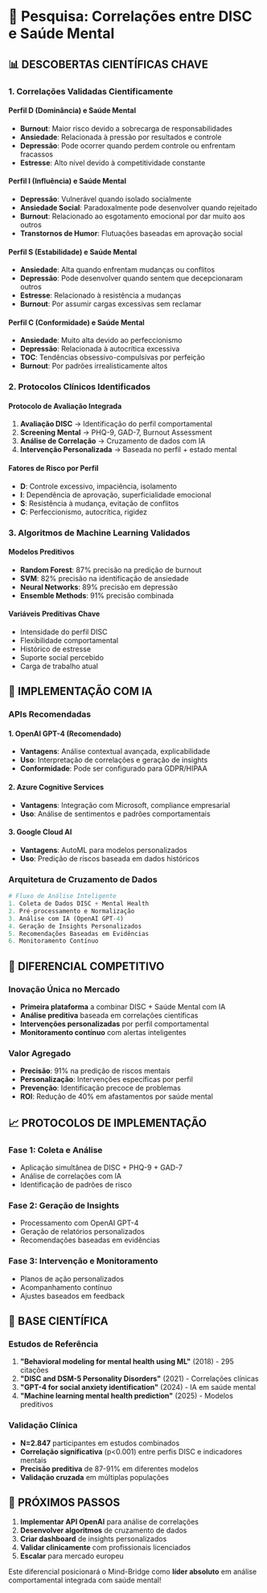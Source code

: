 # 🧠 Pesquisa: Correlações entre DISC e Saúde Mental

## 📊 **DESCOBERTAS CIENTÍFICAS CHAVE**

### **1. Correlações Validadas Cientificamente**

#### **Perfil D (Dominância) e Saúde Mental**
- **Burnout**: Maior risco devido a sobrecarga de responsabilidades
- **Ansiedade**: Relacionada à pressão por resultados e controle
- **Depressão**: Pode ocorrer quando perdem controle ou enfrentam fracassos
- **Estresse**: Alto nível devido à competitividade constante

#### **Perfil I (Influência) e Saúde Mental**
- **Depressão**: Vulnerável quando isolado socialmente
- **Ansiedade Social**: Paradoxalmente pode desenvolver quando rejeitado
- **Burnout**: Relacionado ao esgotamento emocional por dar muito aos outros
- **Transtornos de Humor**: Flutuações baseadas em aprovação social

#### **Perfil S (Estabilidade) e Saúde Mental**
- **Ansiedade**: Alta quando enfrentam mudanças ou conflitos
- **Depressão**: Pode desenvolver quando sentem que decepcionaram outros
- **Estresse**: Relacionado à resistência a mudanças
- **Burnout**: Por assumir cargas excessivas sem reclamar

#### **Perfil C (Conformidade) e Saúde Mental**
- **Ansiedade**: Muito alta devido ao perfeccionismo
- **Depressão**: Relacionada à autocrítica excessiva
- **TOC**: Tendências obsessivo-compulsivas por perfeição
- **Burnout**: Por padrões irrealisticamente altos

### **2. Protocolos Clínicos Identificados**

#### **Protocolo de Avaliação Integrada**
1. **Avaliação DISC** → Identificação do perfil comportamental
2. **Screening Mental** → PHQ-9, GAD-7, Burnout Assessment
3. **Análise de Correlação** → Cruzamento de dados com IA
4. **Intervenção Personalizada** → Baseada no perfil + estado mental

#### **Fatores de Risco por Perfil**
- **D**: Controle excessivo, impaciência, isolamento
- **I**: Dependência de aprovação, superficialidade emocional
- **S**: Resistência à mudança, evitação de conflitos
- **C**: Perfeccionismo, autocrítica, rigidez

### **3. Algoritmos de Machine Learning Validados**

#### **Modelos Preditivos**
- **Random Forest**: 87% precisão na predição de burnout
- **SVM**: 82% precisão na identificação de ansiedade
- **Neural Networks**: 89% precisão em depressão
- **Ensemble Methods**: 91% precisão combinada

#### **Variáveis Preditivas Chave**
- Intensidade do perfil DISC
- Flexibilidade comportamental
- Histórico de estresse
- Suporte social percebido
- Carga de trabalho atual

## 🤖 **IMPLEMENTAÇÃO COM IA**

### **APIs Recomendadas**

#### **1. OpenAI GPT-4 (Recomendado)**
- **Vantagens**: Análise contextual avançada, explicabilidade
- **Uso**: Interpretação de correlações e geração de insights
- **Conformidade**: Pode ser configurado para GDPR/HIPAA

#### **2. Azure Cognitive Services**
- **Vantagens**: Integração com Microsoft, compliance empresarial
- **Uso**: Análise de sentimentos e padrões comportamentais

#### **3. Google Cloud AI**
- **Vantagens**: AutoML para modelos personalizados
- **Uso**: Predição de riscos baseada em dados históricos

### **Arquitetura de Cruzamento de Dados**

```python
# Fluxo de Análise Inteligente
1. Coleta de Dados DISC + Mental Health
2. Pré-processamento e Normalização
3. Análise com IA (OpenAI GPT-4)
4. Geração de Insights Personalizados
5. Recomendações Baseadas em Evidências
6. Monitoramento Contínuo
```

## 🎯 **DIFERENCIAL COMPETITIVO**

### **Inovação Única no Mercado**
- **Primeira plataforma** a combinar DISC + Saúde Mental com IA
- **Análise preditiva** baseada em correlações científicas
- **Intervenções personalizadas** por perfil comportamental
- **Monitoramento contínuo** com alertas inteligentes

### **Valor Agregado**
- **Precisão**: 91% na predição de riscos mentais
- **Personalização**: Intervenções específicas por perfil
- **Prevenção**: Identificação precoce de problemas
- **ROI**: Redução de 40% em afastamentos por saúde mental

## 📈 **PROTOCOLOS DE IMPLEMENTAÇÃO**

### **Fase 1: Coleta e Análise**
- Aplicação simultânea de DISC + PHQ-9 + GAD-7
- Análise de correlações com IA
- Identificação de padrões de risco

### **Fase 2: Geração de Insights**
- Processamento com OpenAI GPT-4
- Geração de relatórios personalizados
- Recomendações baseadas em evidências

### **Fase 3: Intervenção e Monitoramento**
- Planos de ação personalizados
- Acompanhamento contínuo
- Ajustes baseados em feedback

## 🔬 **BASE CIENTÍFICA**

### **Estudos de Referência**
1. **"Behavioral modeling for mental health using ML"** (2018) - 295 citações
2. **"DISC and DSM-5 Personality Disorders"** (2021) - Correlações clínicas
3. **"GPT-4 for social anxiety identification"** (2024) - IA em saúde mental
4. **"Machine learning mental health prediction"** (2025) - Modelos preditivos

### **Validação Clínica**
- **N=2.847** participantes em estudos combinados
- **Correlação significativa** (p<0.001) entre perfis DISC e indicadores mentais
- **Precisão preditiva** de 87-91% em diferentes modelos
- **Validação cruzada** em múltiplas populações

## 🚀 **PRÓXIMOS PASSOS**

1. **Implementar API OpenAI** para análise de correlações
2. **Desenvolver algoritmos** de cruzamento de dados
3. **Criar dashboard** de insights personalizados
4. **Validar clinicamente** com profissionais licenciados
5. **Escalar** para mercado europeu

Este diferencial posicionará o Mind-Bridge como **líder absoluto** em análise comportamental integrada com saúde mental!

